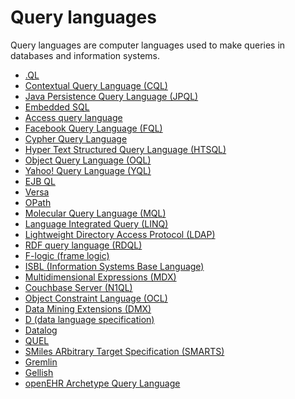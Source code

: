 # Query languages

Query languages are computer languages used to make queries in databases and information systems.

- <a href="https://en.wikipedia.org/wiki/.QL" target="_blank" >.QL</a>
- <a href="https://en.wikipedia.org/wiki/Contextual_Query_Language" target="_blank" >Contextual Query Language (CQL)</a>
- <a href="https://en.wikipedia.org/wiki/Java_Persistence_Query_Language" target="_blank" >Java Persistence Query Language (JPQL)</a>
- <a href="https://en.wikipedia.org/wiki/Embedded_SQL" target="_blank" >Embedded SQL</a>
- <a href="https://en.wikipedia.org/wiki/Access_query_language" target="_blank" >Access query language</a>
- <a href="https://en.wikipedia.org/wiki/Facebook_Query_Language" target="_blank" >Facebook Query Language (FQL)</a>
- <a href="https://en.wikipedia.org/wiki/Cypher_Query_Language" target="_blank" >Cypher Query Language</a>
- <a href="https://en.wikipedia.org/wiki/HTSQL" target="_blank" >Hyper Text Structured Query Language (HTSQL)</a>
- <a href="https://en.wikipedia.org/wiki/Object_Query_Language" target="_blank" >Object Query Language (OQL)</a>
- <a href="https://en.wikipedia.org/wiki/Yahoo!_Query_Language" target="_blank" >Yahoo! Query Language (YQL)</a>
- <a href="https://en.wikipedia.org/wiki/EJB_QL" target="_blank" >EJB QL</a>
- <a href="https://en.wikipedia.org/wiki/Versa_(query_language)" target="_blank" >Versa</a>
- <a href="https://en.wikipedia.org/wiki/WinFS#OPath" target="_blank" >OPath</a>
- <a href="https://en.wikipedia.org/wiki/Molecular_Query_Language" target="_blank" >Molecular Query Language (MQL)</a>
- <a href="https://en.wikipedia.org/wiki/Language_Integrated_Query" target="_blank" >Language Integrated Query (LINQ)</a>
- <a href="https://en.wikipedia.org/wiki/Lightweight_Directory_Access_Protocol" target="_blank" >Lightweight Directory Access Protocol (LDAP)</a>
- <a href="https://en.wikipedia.org/wiki/Lightweight_Directory_Access_Protocol" target="_blank" >RDF query language (RDQL)</a>
- <a href="https://en.wikipedia.org/wiki/F-logic" target="_blank" >F-logic (frame logic)</a>
- <a href="https://en.wikipedia.org/wiki/ISBL" target="_blank" >ISBL (Information Systems Base Language)</a>
- <a href="https://en.wikipedia.org/wiki/MultiDimensional_eXpressions" target="_blank" >Multidimensional Expressions (MDX)</a>
- <a href="https://en.wikipedia.org/wiki/Couchbase_Server" target="_blank" >Couchbase Server (N1QL)</a>
- <a href="https://en.wikipedia.org/wiki/Object_Constraint_Language" target="_blank" >Object Constraint Language (OCL)</a>
- <a href="https://en.wikipedia.org/wiki/Data_Mining_Extensions" target="_blank" >Data Mining Extensions (DMX)</a>
- <a href="https://en.wikipedia.org/wiki/D_(data_language_specification)" target="_blank" >D (data language specification)</a>
- <a href="https://en.wikipedia.org/wiki/Datalog" target="_blank" >Datalog</a>
- <a href="https://en.wikipedia.org/wiki/QUEL_query_languages" target="_blank" >QUEL</a>
- <a href="https://en.wikipedia.org/wiki/Smiles_arbitrary_target_specification" target="_blank" >SMiles ARbitrary Target Specification (SMARTS)</a>
- <a href="https://en.wikipedia.org/wiki/Gremlin_(programming_language)" target="_blank" >Gremlin</a>
- <a href="https://en.wikipedia.org/wiki/Gellish" target="_blank" >Gellish</a>
- <a href="https://www.openehr.org/releases/QUERY/latest/docs/AQL/AQL.html" target="_blank" >openEHR Archetype Query Language</a>
